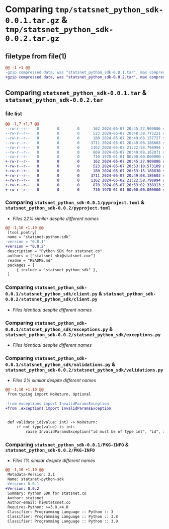 # Comparing `tmp/statsnet_python_sdk-0.0.1.tar.gz` & `tmp/statsnet_python_sdk-0.0.2.tar.gz`

## filetype from file(1)

```diff
@@ -1 +1 @@
-gzip compressed data, was "statsnet_python_sdk-0.0.1.tar", max compression
+gzip compressed data, was "statsnet_python_sdk-0.0.2.tar", max compression
```

## Comparing `statsnet_python_sdk-0.0.1.tar` & `statsnet_python_sdk-0.0.2.tar`

### file list

```diff
@@ -1,7 +1,7 @@
--rw-r--r--   0        0        0      162 2024-05-07 20:45:27.909886 statsnet_python_sdk-0.0.1/README.md
--rw-r--r--   0        0        0      523 2024-05-07 20:48:39.775221 statsnet_python_sdk-0.0.1/pyproject.toml
--rw-r--r--   0        0        0      180 2024-05-07 20:49:08.157727 statsnet_python_sdk-0.0.1/statsnet_python_sdk/__init__.py
--rw-r--r--   0        0        0     3711 2024-05-07 20:49:08.186603 statsnet_python_sdk-0.0.1/statsnet_python_sdk/client.py
--rw-r--r--   0        0        0     1162 2024-05-02 21:22:58.798994 statsnet_python_sdk-0.0.1/statsnet_python_sdk/exceptions.py
--rw-r--r--   0        0        0      869 2024-05-07 20:49:08.162071 statsnet_python_sdk-0.0.1/statsnet_python_sdk/validations.py
--rw-r--r--   0        0        0      710 1970-01-01 00:00:00.000000 statsnet_python_sdk-0.0.1/PKG-INFO
+-rw-r--r--   0        0        0      162 2024-05-07 20:45:27.909886 statsnet_python_sdk-0.0.2/README.md
+-rw-r--r--   0        0        0      523 2024-05-07 20:53:10.573109 statsnet_python_sdk-0.0.2/pyproject.toml
+-rw-r--r--   0        0        0      180 2024-05-07 20:53:15.188830 statsnet_python_sdk-0.0.2/statsnet_python_sdk/__init__.py
+-rw-r--r--   0        0        0     3711 2024-05-07 20:49:08.186603 statsnet_python_sdk-0.0.2/statsnet_python_sdk/client.py
+-rw-r--r--   0        0        0     1162 2024-05-02 21:22:58.798994 statsnet_python_sdk-0.0.2/statsnet_python_sdk/exceptions.py
+-rw-r--r--   0        0        0      870 2024-05-07 20:53:02.338913 statsnet_python_sdk-0.0.2/statsnet_python_sdk/validations.py
+-rw-r--r--   0        0        0      710 1970-01-01 00:00:00.000000 statsnet_python_sdk-0.0.2/PKG-INFO
```

### Comparing `statsnet_python_sdk-0.0.1/pyproject.toml` & `statsnet_python_sdk-0.0.2/pyproject.toml`

 * *Files 22% similar despite different names*

```diff
@@ -1,10 +1,10 @@
 [tool.poetry]
 name = "statsnet-python-sdk"
-version = "0.0.1"
+version = "0.0.2"
 description = "Python SDK for statsnet.co"
 authors = ["statsnet <hi@statsnet.co>"]
 readme = "README.md"
 packages = [
     { include = "statsnet_python_sdk" },
 ]
```

### Comparing `statsnet_python_sdk-0.0.1/statsnet_python_sdk/client.py` & `statsnet_python_sdk-0.0.2/statsnet_python_sdk/client.py`

 * *Files identical despite different names*

### Comparing `statsnet_python_sdk-0.0.1/statsnet_python_sdk/exceptions.py` & `statsnet_python_sdk-0.0.2/statsnet_python_sdk/exceptions.py`

 * *Files identical despite different names*

### Comparing `statsnet_python_sdk-0.0.1/statsnet_python_sdk/validations.py` & `statsnet_python_sdk-0.0.2/statsnet_python_sdk/validations.py`

 * *Files 2% similar despite different names*

```diff
@@ -1,10 +1,10 @@
 from typing import NoReturn, Optional
 
-from exceptions import InvalidParamsException
+from .exceptions import InvalidParamsException
 
 
 def validate_id(value: int) -> NoReturn:
     if not type(value) is int:
         raise InvalidParamsException("id must be of type int", "id", id)
```

### Comparing `statsnet_python_sdk-0.0.1/PKG-INFO` & `statsnet_python_sdk-0.0.2/PKG-INFO`

 * *Files 1% similar despite different names*

```diff
@@ -1,10 +1,10 @@
 Metadata-Version: 2.1
 Name: statsnet-python-sdk
-Version: 0.0.1
+Version: 0.0.2
 Summary: Python SDK for statsnet.co
 Author: statsnet
 Author-email: hi@statsnet.co
 Requires-Python: >=3.8,<4.0
 Classifier: Programming Language :: Python :: 3
 Classifier: Programming Language :: Python :: 3.8
 Classifier: Programming Language :: Python :: 3.9
```

